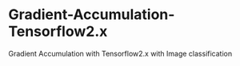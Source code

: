 # Gradient-Accumulation-Tensorflow2.x

Gradient Accumulation with Tensorflow2.x with Image classification

